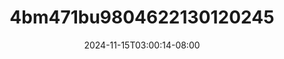 --- 
title: "4bm471bu9804622130120245"
description: "download bokeh 4bm471bu9804622130120245 tiktok   new"
date: 2024-11-15T03:00:14-08:00
file_code: "4le3c6oei3am"
draft: false
cover: "7oqcyassuqgyu55c.jpg"
tags: ["indo", "bokep-indo", "bokep-viral", "bokep-ig"]
length: 65
fld_id: "1483865"
foldername: "Anisa toge"
categories: ["Anisa toge"]
views: 0
---